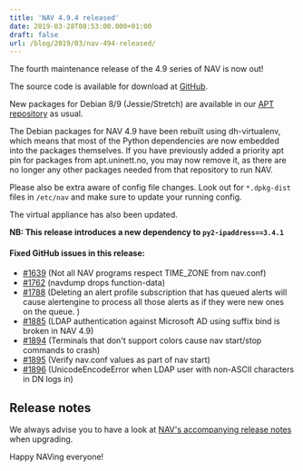```yaml
---
title: 'NAV 4.9.4 released'
date: 2019-03-28T08:53:00.000+01:00
draft: false
url: /blog/2019/03/nav-494-released/
---
```


The fourth maintenance release of the 4.9 series of NAV is now out!

The source code is available for download at [GitHub](https://github.com/UNINETT/nav/releases).

New packages for Debian 8/9 (Jessie/Stretch) are available in our [APT repository](https://nav.uninett.no/install-instructions/#debian) as usual.

The Debian packages for NAV 4.9 have been rebuilt using dh-virtualenv, which means that most of the Python dependencies are now embedded into the packages themselves. If you have previously added a priority apt pin for packages from apt.uninett.no, you may now remove it, as there are no longer any other packages needed from that repository to run NAV.

Please also be extra aware of config file changes. Look out for `*.dpkg-dist` files in `/etc/nav` and make sure to update your running config.

The virtual appliance has also been updated.

**NB: This release introduces a new dependency to `py2-ipaddress==3.4.1`**

#### Fixed GitHub issues in this release:

*   [#1639](https://github.com/Uninett/nav/issues/1639) (Not all NAV programs respect TIME\_ZONE from nav.conf)
*   [#1762](https://github.com/Uninett/nav/issues/1762) (navdump drops function-data)
*   [#1788](https://github.com/Uninett/nav/issues/1788) (Deleting an alert profile subscription that has queued alerts will cause alertengine to process all those alerts as if they were new ones on the queue. )
*   [#1885](https://github.com/Uninett/nav/issues/1885) (LDAP authentication against Microsoft AD using suffix bind is broken in NAV 4.9)
*   [#1894](https://github.com/Uninett/nav/issues/1894) (Terminals that don't support colors cause nav start/stop commands to crash)
*   [#1895](https://github.com/Uninett/nav/issues/1895) (Verify nav.conf values as part of nav start)
*   [#1896](https://github.com/Uninett/nav/issues/1896) (UnicodeEncodeError when LDAP user with non-ASCII characters in DN logs in)

Release notes
-------------

We always advise you to have a look at [NAV's accompanying release notes](https://nav.uninett.no/doc/4.9/release-notes.html#nav-4-9) when upgrading.

Happy NAVing everyone!